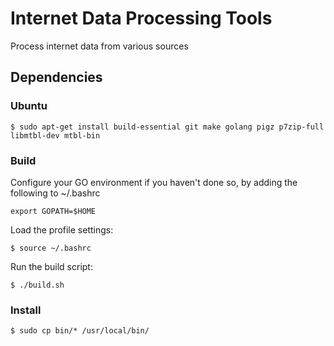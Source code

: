 # Internet Data Processing Tools

Process internet data from various sources

## Dependencies

### Ubuntu
```
$ sudo apt-get install build-essential git make golang pigz p7zip-full libmtbl-dev mtbl-bin
```

### Build

Configure your GO environment if you haven't done so, by adding the following to ~/.bashrc

```
export GOPATH=$HOME
```

Load the profile settings:
```
$ source ~/.bashrc
```

Run the build script:
```
$ ./build.sh
```

### Install
```
$ sudo cp bin/* /usr/local/bin/
```


